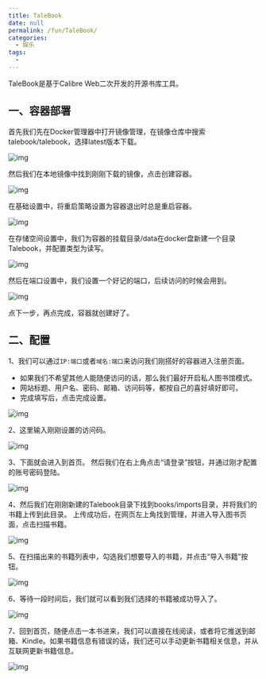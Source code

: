 ```yaml
---
title: TaleBook
date: null
permalink: /fun/TaleBook/
categories: 
  - 娱乐
tags: 
  - 
---
```


TaleBook是基于Calibre Web二次开发的开源书库工具。

## 一、容器部署

首先我们先在Docker管理器中打开镜像管理，在镜像仓库中搜索talebook/talebook，选择latest版本下载。

![img](./img/0101.png)

然后我们在本地镜像中找到刚刚下载的镜像，点击创建容器。

![img](./img/0102.png)

在基础设置中，将重启策略设置为容器退出时总是重启容器。

![img](./img/0103.png)

在存储空间设置中，我们为容器的挂载目录/data在docker盘新建一个目录Talebook，并配置类型为读写。

![img](./img/0104.png)

然后在端口设置中，我们设置一个好记的端口，后续访问的时候会用到。

![img](./img/0105.png)

点下一步，再点完成，容器就创建好了。

## 二、配置

1、我们可以通过`IP:端口`或者`域名:端口`来访问我们刚搭好的容器进入注册页面。

- 如果我们不希望其他人能随便访问的话，那么我们最好开启私人图书馆模式。
- 网站标题、用户名、密码、邮箱、访问码等，都按自己的喜好填好即可。
- 完成填写后，点击完成设置。

![img](./img/0106.png)

2、这里输入刚刚设置的访问码。

![img](./img/0107.png)

3、下面就会进入到首页。 然后我们在右上角点击“请登录”按钮，并通过刚才配置的账号密码登陆。

![img](./img/0108.png)

4、然后我们在刚刚新建的Talebook目录下找到books/imports目录，并将我们的书籍上传到此目录。 上传成功后，在网页左上角找到管理，并进入导入图书页面，点击扫描书籍。

![img](./img/0109.png)

5、在扫描出来的书籍列表中，勾选我们想要导入的书籍，并点击“导入书籍”按钮。

![img](./img/0110.png)

6、等待一段时间后，我们就可以看到我们选择的书籍被成功导入了。

![img](./img/0111.png)

7、回到首页，随便点击一本书进来，我们可以直接在线阅读，或者将它推送到邮箱、Kindle。如果书籍信息有错误的话，我们还可以手动更新书籍相关信息，并从互联网更新书籍信息。

![img](./img/0112.png)


